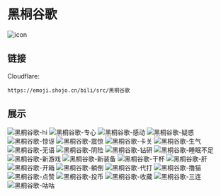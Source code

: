 # 黑桐谷歌
![icon](https://emoji.shojo.cn/bili/src/黑桐谷歌/icon.png)
## 链接
Cloudflare:
```
https://emoji.shojo.cn/bili/src/黑桐谷歌
```
## 展示
![黑桐谷歌-hi](https://emoji.shojo.cn/bili/src/黑桐谷歌/黑桐谷歌-hi.png)
![黑桐谷歌-专心](https://emoji.shojo.cn/bili/src/黑桐谷歌/黑桐谷歌-专心.png)
![黑桐谷歌-感动](https://emoji.shojo.cn/bili/src/黑桐谷歌/黑桐谷歌-感动.png)
![黑桐谷歌-疑惑](https://emoji.shojo.cn/bili/src/黑桐谷歌/黑桐谷歌-疑惑.png)
![黑桐谷歌-惊讶](https://emoji.shojo.cn/bili/src/黑桐谷歌/黑桐谷歌-惊讶.png)
![黑桐谷歌-震惊](https://emoji.shojo.cn/bili/src/黑桐谷歌/黑桐谷歌-震惊.png)
![黑桐谷歌-卡关](https://emoji.shojo.cn/bili/src/黑桐谷歌/黑桐谷歌-卡关.png)
![黑桐谷歌-生气](https://emoji.shojo.cn/bili/src/黑桐谷歌/黑桐谷歌-生气.png)
![黑桐谷歌-无语](https://emoji.shojo.cn/bili/src/黑桐谷歌/黑桐谷歌-无语.png)
![黑桐谷歌-阴险](https://emoji.shojo.cn/bili/src/黑桐谷歌/黑桐谷歌-阴险.png)
![黑桐谷歌-钻研](https://emoji.shojo.cn/bili/src/黑桐谷歌/黑桐谷歌-钻研.png)
![黑桐谷歌-睡眠不足](https://emoji.shojo.cn/bili/src/黑桐谷歌/黑桐谷歌-睡眠不足.png)
![黑桐谷歌-新游戏](https://emoji.shojo.cn/bili/src/黑桐谷歌/黑桐谷歌-新游戏.png)
![黑桐谷歌-新装备](https://emoji.shojo.cn/bili/src/黑桐谷歌/黑桐谷歌-新装备.png)
![黑桐谷歌-干杯](https://emoji.shojo.cn/bili/src/黑桐谷歌/黑桐谷歌-干杯.png)
![黑桐谷歌-肝](https://emoji.shojo.cn/bili/src/黑桐谷歌/黑桐谷歌-肝.png)
![黑桐谷歌-开箱](https://emoji.shojo.cn/bili/src/黑桐谷歌/黑桐谷歌-开箱.png)
![黑桐谷歌-躺倒](https://emoji.shojo.cn/bili/src/黑桐谷歌/黑桐谷歌-躺倒.png)
![黑桐谷歌-代打](https://emoji.shojo.cn/bili/src/黑桐谷歌/黑桐谷歌-代打.png)
![黑桐谷歌-撸猫](https://emoji.shojo.cn/bili/src/黑桐谷歌/黑桐谷歌-撸猫.png)
![黑桐谷歌-点赞](https://emoji.shojo.cn/bili/src/黑桐谷歌/黑桐谷歌-点赞.png)
![黑桐谷歌-投币](https://emoji.shojo.cn/bili/src/黑桐谷歌/黑桐谷歌-投币.png)
![黑桐谷歌-收藏](https://emoji.shojo.cn/bili/src/黑桐谷歌/黑桐谷歌-收藏.png)
![黑桐谷歌-三连](https://emoji.shojo.cn/bili/src/黑桐谷歌/黑桐谷歌-三连.png)
![黑桐谷歌-咕咕](https://emoji.shojo.cn/bili/src/黑桐谷歌/黑桐谷歌-咕咕.png)
